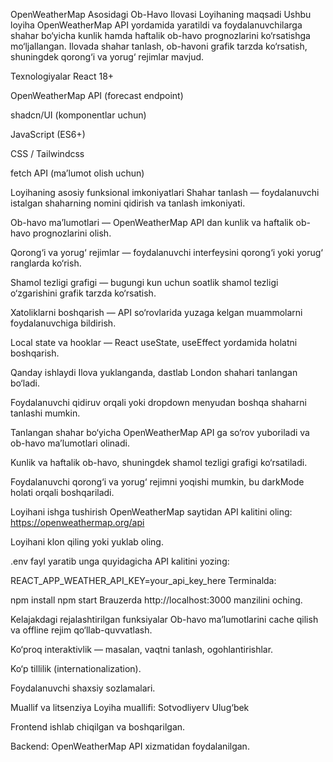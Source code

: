 OpenWeatherMap Asosidagi Ob-Havo Ilovasi
Loyihaning maqsadi
Ushbu loyiha OpenWeatherMap API yordamida yaratildi va foydalanuvchilarga shahar bo‘yicha kunlik hamda haftalik ob-havo prognozlarini ko‘rsatishga mo‘ljallangan. Ilovada shahar tanlash, ob-havoni grafik tarzda ko‘rsatish, shuningdek qorong‘i va yorug‘ rejimlar mavjud.

Texnologiyalar
React 18+

OpenWeatherMap API (forecast endpoint)

shadcn/UI (komponentlar uchun)

JavaScript (ES6+)

CSS / Tailwindcss

fetch API (ma’lumot olish uchun)

Loyihaning asosiy funksional imkoniyatlari
Shahar tanlash — foydalanuvchi istalgan shaharning nomini qidirish va tanlash imkoniyati.

Ob-havo ma’lumotlari — OpenWeatherMap API dan kunlik va haftalik ob-havo prognozlarini olish.

Qorong‘i va yorug‘ rejimlar — foydalanuvchi interfeysini qorong‘i yoki yorug‘ ranglarda ko‘rish.

Shamol tezligi grafigi — bugungi kun uchun soatlik shamol tezligi o‘zgarishini grafik tarzda ko‘rsatish.

Xatoliklarni boshqarish — API so‘rovlarida yuzaga kelgan muammolarni foydalanuvchiga bildirish.

Local state va hooklar — React useState, useEffect yordamida holatni boshqarish.

Qanday ishlaydi
Ilova yuklanganda, dastlab London shahari tanlangan bo‘ladi.

Foydalanuvchi qidiruv orqali yoki dropdown menyudan boshqa shaharni tanlashi mumkin.

Tanlangan shahar bo‘yicha OpenWeatherMap API ga so‘rov yuboriladi va ob-havo ma’lumotlari olinadi.

Kunlik va haftalik ob-havo, shuningdek shamol tezligi grafigi ko‘rsatiladi.

Foydalanuvchi qorong‘i va yorug‘ rejimni yoqishi mumkin, bu darkMode holati orqali boshqariladi.

Loyihani ishga tushirish
OpenWeatherMap saytidan API kalitini oling: https://openweathermap.org/api

Loyihani klon qiling yoki yuklab oling.

.env fayl yaratib unga quyidagicha API kalitini yozing:

REACT_APP_WEATHER_API_KEY=your_api_key_here
Terminalda:

npm install
npm start
Brauzerda http://localhost:3000 manzilini oching.

Kelajakdagi rejalashtirilgan funksiyalar
Ob-havo ma’lumotlarini cache qilish va offline rejim qo‘llab-quvvatlash.

Ko‘proq interaktivlik — masalan, vaqtni tanlash, ogohlantirishlar.

Ko‘p tillilik (internationalization).

Foydalanuvchi shaxsiy sozlamalari.

Muallif va litsenziya
Loyiha muallifi: Sotvodliyerv Ulug‘bek

Frontend ishlab chiqilgan va boshqarilgan.

Backend: OpenWeatherMap API xizmatidan foydalanilgan.


